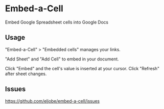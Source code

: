 # Embed-a-Cell
Embed Google Spreadsheet cells into Google Docs

## Usage
"Embed-a-Cell" > "Embedded cells" manages your links.

"Add Sheet" and "Add Cell" to embed in your document.

Click "Embed"  and the cell's value is inserted at your cursor.
Click "Refresh" after sheet changes.

## Issues

https://github.com/eljobe/embed-a-cell/issues
